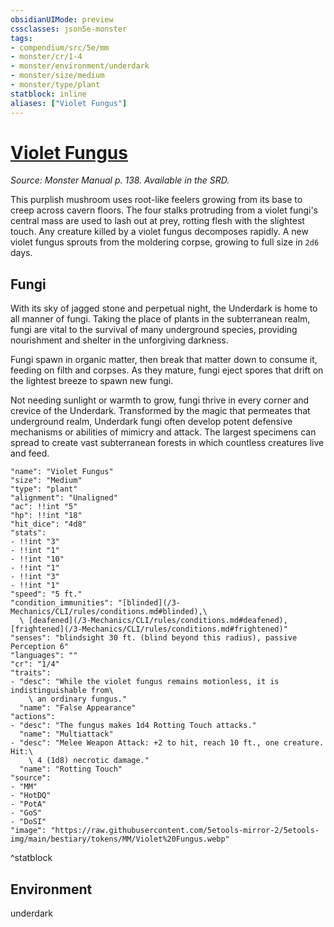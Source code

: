 ```yaml
---
obsidianUIMode: preview
cssclasses: json5e-monster
tags:
- compendium/src/5e/mm
- monster/cr/1-4
- monster/environment/underdark
- monster/size/medium
- monster/type/plant
statblock: inline
aliases: ["Violet Fungus"]
---
```

# [Violet Fungus](3-Mechanics\CLI\bestiary\plant/violet-fungus.md)
*Source: Monster Manual p. 138. Available in the SRD.*  

This purplish mushroom uses root-like feelers growing from its base to creep across cavern floors. The four stalks protruding from a violet fungi's central mass are used to lash out at prey, rotting flesh with the slightest touch. Any creature killed by a violet fungus decomposes rapidly. A new violet fungus sprouts from the moldering corpse, growing to full size in `2d6` days.

## Fungi

With its sky of jagged stone and perpetual night, the Underdark is home to all manner of fungi. Taking the place of plants in the subterranean realm, fungi are vital to the survival of many underground species, providing nourishment and shelter in the unforgiving darkness.

Fungi spawn in organic matter, then break that matter down to consume it, feeding on filth and corpses. As they mature, fungi eject spores that drift on the lightest breeze to spawn new fungi.

Not needing sunlight or warmth to grow, fungi thrive in every corner and crevice of the Underdark. Transformed by the magic that permeates that underground realm, Underdark fungi often develop potent defensive mechanisms or abilities of mimicry and attack. The largest specimens can spread to create vast subterranean forests in which countless creatures live and feed.

```statblock
"name": "Violet Fungus"
"size": "Medium"
"type": "plant"
"alignment": "Unaligned"
"ac": !!int "5"
"hp": !!int "18"
"hit_dice": "4d8"
"stats":
- !!int "3"
- !!int "1"
- !!int "10"
- !!int "1"
- !!int "3"
- !!int "1"
"speed": "5 ft."
"condition_immunities": "[blinded](/3-Mechanics/CLI/rules/conditions.md#blinded),\
  \ [deafened](/3-Mechanics/CLI/rules/conditions.md#deafened), [frightened](/3-Mechanics/CLI/rules/conditions.md#frightened)"
"senses": "blindsight 30 ft. (blind beyond this radius), passive Perception 6"
"languages": ""
"cr": "1/4"
"traits":
- "desc": "While the violet fungus remains motionless, it is indistinguishable from\
    \ an ordinary fungus."
  "name": "False Appearance"
"actions":
- "desc": "The fungus makes 1d4 Rotting Touch attacks."
  "name": "Multiattack"
- "desc": "Melee Weapon Attack: +2 to hit, reach 10 ft., one creature. Hit:\
    \ 4 (1d8) necrotic damage."
  "name": "Rotting Touch"
"source":
- "MM"
- "HotDQ"
- "PotA"
- "GoS"
- "DoSI"
"image": "https://raw.githubusercontent.com/5etools-mirror-2/5etools-img/main/bestiary/tokens/MM/Violet%20Fungus.webp"
```
^statblock

## Environment

underdark